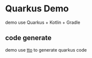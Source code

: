 # Quarkus Demo

demo use Quarkus + Kotlin + Gradle

## code generate

demo use [tto](https://github.com/ixre/tto) to generate quarkus code